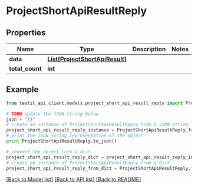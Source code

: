 # ProjectShortApiResultReply


## Properties
Name | Type | Description | Notes
------------ | ------------- | ------------- | -------------
**data** | [**List[ProjectShortApiResult]**](ProjectShortApiResult.md) |  | 
**total_count** | **int** |  | 

## Example

```python
from testit_api_client.models.project_short_api_result_reply import ProjectShortApiResultReply

# TODO update the JSON string below
json = "{}"
# create an instance of ProjectShortApiResultReply from a JSON string
project_short_api_result_reply_instance = ProjectShortApiResultReply.from_json(json)
# print the JSON string representation of the object
print ProjectShortApiResultReply.to_json()

# convert the object into a dict
project_short_api_result_reply_dict = project_short_api_result_reply_instance.to_dict()
# create an instance of ProjectShortApiResultReply from a dict
project_short_api_result_reply_from_dict = ProjectShortApiResultReply.from_dict(project_short_api_result_reply_dict)
```
[[Back to Model list]](../README.md#documentation-for-models) [[Back to API list]](../README.md#documentation-for-api-endpoints) [[Back to README]](../README.md)


